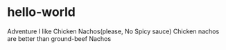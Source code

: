 # hello-world
Adventure
I like Chicken Nachos(please, No Spicy sauce)
Chicken nachos are better than ground-beef Nachos
